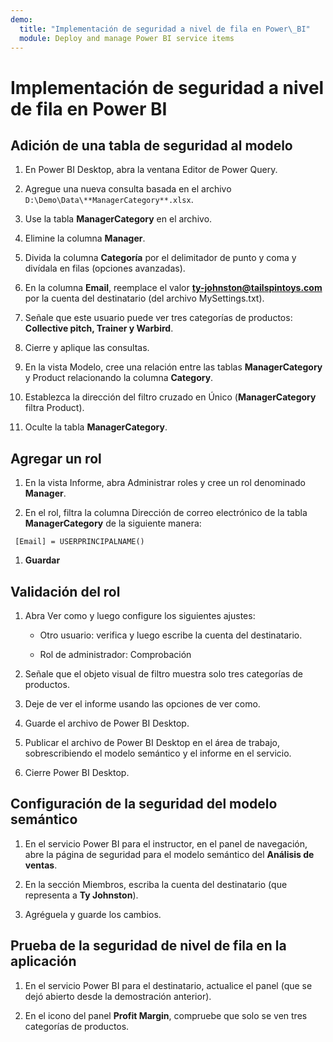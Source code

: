 ```yaml
---
demo:
  title: "Implementación de seguridad a nivel de fila en Power\_BI"
  module: Deploy and manage Power BI service items
---
```


# Implementación de seguridad a nivel de fila en Power BI

## Adición de una tabla de seguridad al modelo

1. En Power BI Desktop, abra la ventana Editor de Power Query.

1. Agregue una nueva consulta basada en el archivo `D:\Demo\Data\**ManagerCategory**.xlsx`.

1. Use la tabla **ManagerCategory** en el archivo.

1. Elimine la columna **Manager**.

1. Divida la columna **Categoría** por el delimitador de punto y coma y divídala en filas (opciones avanzadas).

1. En la columna **Email**, reemplace el valor **<ty-johnston@tailspintoys.com>** por la cuenta del destinatario (del archivo MySettings.txt).

1. Señale que este usuario puede ver tres categorías de productos: **Collective pitch, Trainer y Warbird**.

1. Cierre y aplique las consultas.

1. En la vista Modelo, cree una relación entre las tablas **ManagerCategory** y Product relacionando la columna **Category**.

1. Establezca la dirección del filtro cruzado en Único (**ManagerCategory** filtra Product).

1. Oculte la tabla **ManagerCategory**.

## Agregar un rol

1. En la vista Informe, abra Administrar roles y cree un rol denominado **Manager**.

1. En el rol, filtra la columna Dirección de correo electrónico de la tabla **ManagerCategory** de la siguiente manera:

  ```dax
   [Email] = USERPRINCIPALNAME()
   ```

1. **Guardar**

## Validación del rol

1. Abra Ver como y luego configure los siguientes ajustes:

    - Otro usuario: verifica y luego escribe la cuenta del destinatario.

    - Rol de administrador: Comprobación

1. Señale que el objeto visual de filtro muestra solo tres categorías de productos.

1. Deje de ver el informe usando las opciones de ver como.

1. Guarde el archivo de Power BI Desktop.

1. Publicar el archivo de Power BI Desktop en el área de trabajo, sobrescribiendo el modelo semántico y el informe en el servicio.

1. Cierre Power BI Desktop.

## Configuración de la seguridad del modelo semántico

1. En el servicio Power BI para el instructor, en el panel de navegación, abre la página de seguridad para el modelo semántico del **Análisis de ventas**.

1. En la sección Miembros, escriba la cuenta del destinatario (que representa a **Ty Johnston**).

1. Agréguela y guarde los cambios.

## Prueba de la seguridad de nivel de fila en la aplicación

1. En el servicio Power BI para el destinatario, actualice el panel (que se dejó abierto desde la demostración anterior).

1. En el icono del panel **Profit Margin**, compruebe que solo se ven tres categorías de productos.
